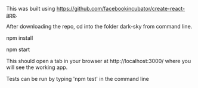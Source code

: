 This was built using https://github.com/facebookincubator/create-react-app.

After downloading the repo, cd into the folder dark-sky from command line.

npm install

npm start

This should open a tab in your browser at http://localhost:3000/ where you will see the working app.

Tests can be run by typing 'npm test' in the command line